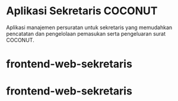# Aplikasi Sekretaris COCONUT

Aplikasi manajemen persuratan untuk sekretaris  yang memudahkan pencatatan dan pengelolaan pemasukan serta pengeluaran surat COCONUT.

# frontend-web-sekretaris
# frontend-web-sekretaris
